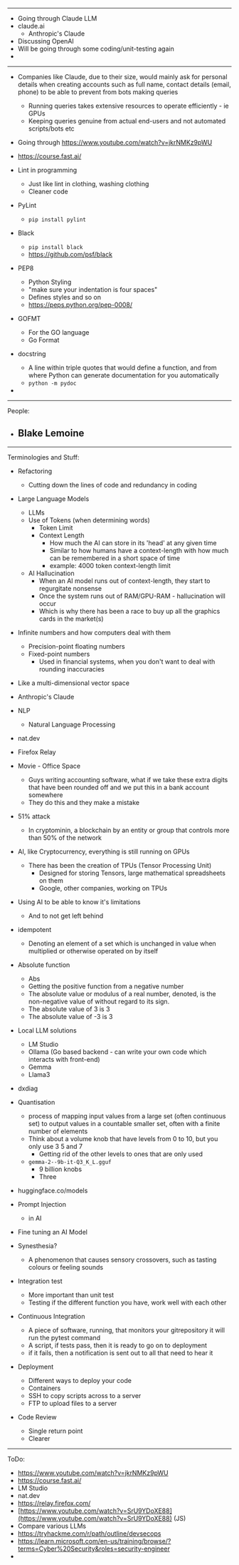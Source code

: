 
---
- Going through Claude LLM
- claude.ai
	- Anthropic's Claude
- Discussing OpenAI
- Will be going through some coding/unit-testing again
- 
---
- Companies like Claude, due to their size, would mainly ask for personal details when creating accounts such as full name, contact details (email, phone) to be able to prevent from bots making queries
	- Running queries takes extensive resources to operate efficiently - ie GPUs
	- Keeping queries genuine from actual end-users and not automated scripts/bots etc
- Going through https://www.youtube.com/watch?v=jkrNMKz9pWU
- https://course.fast.ai/

- Lint in programming
	- Just like lint in clothing, washing clothing
	- Cleaner code
- PyLint
	- `pip install pylint`
- Black
	- `pip install black`
	- https://github.com/psf/black
- PEP8
	- Python Styling
	- "make sure your indentation is four spaces"
	- Defines styles and so on
	- https://peps.python.org/pep-0008/
- GOFMT
	- For the GO language
	- Go Format
- docstring
	- A line within triple quotes that would define a function, and from where Python can generate documentation for you automatically
	- `python -m pydoc`
- 
---
People:
- Blake Lemoine
	- 
---
Terminologies and Stuff:
- Refactoring
	- Cutting down the lines of code and redundancy in coding
- Large Language Models
	- LLMs
	- Use of Tokens (when determining words)
		- Token Limit
		- Context Length
			- How much the AI can store in its 'head' at any given time
			- Similar to how humans have a context-length with how much can be remembered in a short space of time
			- example: 4000 token context-length limit
	- AI Hallucination
		- When an AI model runs out of context-length, they start to regurgitate nonsense
		- Once the system runs out of RAM/GPU-RAM - hallucination will occur
		- Which is why there has been a race to buy up all the graphics cards in the market(s)
- Infinite numbers and how computers deal with them
	- Precision-point floating numbers
	- Fixed-point numbers
		- Used in financial systems, when you don't want to deal with rounding inaccuracies
- Like a multi-dimensional vector space
- Anthropic's Claude
- NLP
	- Natural Language Processing
- nat.dev
- Firefox Relay
- Movie - Office Space
	- Guys writing accounting software, what if we take these extra digits that have been rounded off and we put this in a bank account somewhere
	- They do this and they make a mistake
- 51% attack
	- In cryptominin, a blockchain by an entity or group that controls more than 50% of the network
- AI, like Cryptocurrency, everything is still running on GPUs
	- There has been the creation of TPUs (Tensor Processing Unit)
		- Designed for storing Tensors, large mathematical spreadsheets on them
		- Google, other companies, working on TPUs
- Using AI to be able to know it's limitations
	- And to not get left behind
- idempotent
	- Denoting an element of a set which is unchanged in value when multiplied or otherwise operated on by itself
- Absolute function
	- Abs
	- Getting the positive function from a negative number
	- The absolute value or modulus of a real number, denoted, is the non-negative value of without regard to its sign. 
	- The absolute value of 3 is 3
	- The absolute value of -3 is 3
- Local LLM solutions
	- LM Studio
	- Ollama (Go based backend - can write your own code which interacts with front-end)
	- Gemma
	- Llama3
- dxdiag
- Quantisation
	- process of mapping input values from a large set (often continuous set) to output values in a countable smaller set, often with a finite number of elements
	- Think about a volume knob that have levels from 0 to 10, but you only use 3 5 and 7
		- Getting rid of the other levels to ones that are only used
	- `gemma-2--9b-it-Q3_K_L.gguf`
		- 9 billion knobs
		- Three 
- huggingface.co/models
- Prompt Injection
	- in AI
- Fine tuning an AI Model
- Synesthesia? 
	- A phenomenon that causes sensory crossovers, such as tasting colours or feeling sounds

- Integration test
	- More important than unit test
	- Testing if the different function you have, work well with each other
- Continuous Integration
	- A piece of software, running, that monitors your gitrepository it will run the pytest command
	- A script, if tests pass, then it is ready to go on to deployment
	- if it fails, then a notification is sent out to all that need to hear it
- Deployment
	- Different ways to deploy your code
	- Containers
	- SSH to copy scripts across to a server
	- FTP to upload files to a server
- Code Review
	- Single return point
	- Clearer
---
ToDo:
- https://www.youtube.com/watch?v=jkrNMKz9pWU
- https://course.fast.ai/
- LM Studio
- nat.dev
- https://relay.firefox.com/
- [https://www.youtube.com/watch?v=SrU9YDoXE88](https://www.youtube.com/watch?v=SrU9YDoXE88) (JS)
- Compare various LLMs
- https://tryhackme.com/r/path/outline/devsecops
- https://learn.microsoft.com/en-us/training/browse/?terms=Cyber%20Security&roles=security-engineer
- 